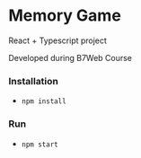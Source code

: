 # Memory Game

React + Typescript project

Developed during B7Web Course

### Installation

-   `npm install`

### Run

-   `npm start`
